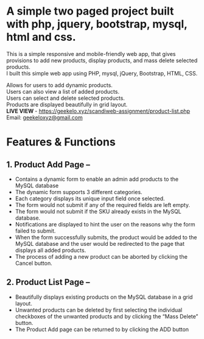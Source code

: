 # A simple two paged project built with php, jquery, bootstrap, mysql, html and css.


This is a simple responsive and mobile-friendly web app, that gives provisions to add new products, display products, and mass delete selected products.<br>
I built this simple web app using PHP, mysql, jQuery, Bootstrap, HTML, CSS.<br>

Allows for users to add dynamic products. <br>
Users can also view a list of added products. <br>
Users can select and delete selected products. <br>
Products are displayed beautifully in grid layout. <br>
<b> LIVE VIEW </b> - https://geekelo.xyz/scandiweb-assignment/product-list.php <br>
Email: geekeloxyz@gmail.com

# Features & Functions

## 1. Product Add Page –
- Contains a dynamic form to enable an admin add products to the MySQL database <br>
- The dynamic form supports 3 different categories.<br>
- Each category displays its unique input field once selected.<br>
- The form would not submit if any of the required fields are left empty.<br>
- The form would not submit if the SKU already exists in the MySQL database.<br>
- Notifications are displayed to hint the user on the reasons why the form failed to submit.<br>
- When the form successfully submits, the product would be added to the MySQL database and the user would be redirected to the page that displays all added products.<br>
- The process of adding a new product can be aborted by clicking the Cancel button.<br>


## 2. Product List Page –
- Beautifully displays existing products on the MySQL database in a grid layout.
- Unwanted products can be deleted by first selecting the individual checkboxes  of the unwanted products and by clicking the “Mass Delete” button.
- The Product Add page can be returned to by clicking the ADD button
